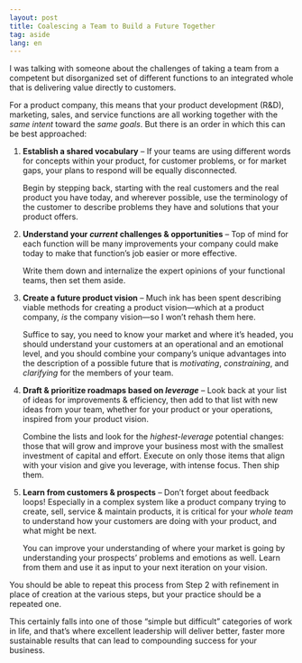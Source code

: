 ```yaml
---
layout: post
title: Coalescing a Team to Build a Future Together
tag: aside
lang: en
---
```


I was talking with someone about the challenges of taking a team from a
competent but disorganized set of different functions to an integrated whole
that is delivering value directly to customers.

For a product company, this means that your product development (R&D),
marketing, sales, and service functions are all working together with the _same
intent_ toward the _same goals_. But there is an order in which this can be best
approached:

  1. **Establish a shared vocabulary** – If your teams are using different words
     for concepts within your product, for customer problems, or for market
     gaps, your plans to respond will be equally disconnected.

     Begin by stepping back, starting with the real customers and the real
     product you have today, and wherever possible, use the terminology of the
     customer to describe problems they have and solutions that your product
     offers.
  2. **Understand your _current_ challenges & opportunities** – Top of mind for
     each function will be many improvements your company could make today to
     make that function’s job easier or more effective.

     Write them down and internalize the expert opinions of your functional
     teams, then set them aside.
  3. **Create a future product vision** – Much ink has been spent describing
     viable methods for creating a product vision—which at a product company,
     _is_ the company vision—so I won’t rehash them here.

     Suffice to say, you need to know your market and where it’s headed, you
     should understand your customers at an operational and an emotional level,
     and you should combine your company’s unique advantages into the
     description of a possible future that is _motivating_, _constraining_, and
     _clarifying_ for the members of your team.
  4. **Draft & prioritize roadmaps based on _leverage_** – Look back at your
     list of ideas for improvements & efficiency, then add to that list with new
     ideas from your team, whether for your product or your operations, inspired
     from your product vision.

     Combine the lists and look for the _highest-leverage_ potential changes:
     those that will grow and improve your business most with the smallest
     investment of capital and effort. Execute on only those items that align
     with your vision and give you leverage, with intense focus. Then ship them.
  5. **Learn from customers & prospects** – Don’t forget about feedback loops!
     Especially in a complex system like a product company trying to create,
     sell, service & maintain products, it is critical for your _whole team_ to
     understand how your customers are doing with your product, and what might
     be next.

     You can improve your understanding of where your market is going by
     understanding your prospects’ problems and emotions as well. Learn from
     them and use it as input to your next iteration on your vision.

You should be able to repeat this process from Step 2 with refinement in place
of creation at the various steps, but your practice should be a repeated one.

This certainly falls into one of those “simple but difficult” categories of
work in life, and that’s where excellent leadership will deliver better, faster
more sustainable results that can lead to compounding success for your business.
